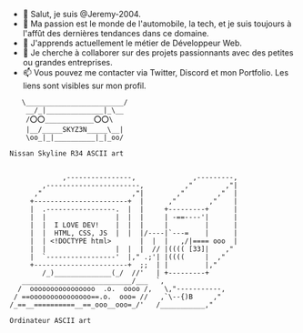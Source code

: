 - 👋 Salut, je suis @Jeremy-2004.
- 👀 Ma passion est le monde de l'automobile, la tech, et je suis toujours à l'affût des dernières tendances dans ce domaine.
- 🌱 J'apprends actuellement le métier de Développeur Web.
- 💞️ Je cherche à collaborer sur des projets passionnants avec des petites ou grandes entreprises.
- 📫 Vous pouvez me contacter via Twitter, Discord et mon Portfolio. Les liens sont visibles sur mon profil.
```
   \________________________/
    __/_|______________|_\__
    /⭕️⭕️____________⭕️⭕️\
    |__/_____SKYZ3N_____\__|
    \oo_|_|__________|_|_oo/

Nissan Skyline R34 ASCII art

	
             ,----------------,              ,---------,
        ,-----------------------,          ,"        ,"|
      ,"                      ,"|        ,"        ,"  |
     +-----------------------+  |      ,"        ,"    |
     |  .-----------------.  |  |     +---------+      |
     |  |                 |  |  |     | -==----'|      |
     |  |  I LOVE DEV!    |  |  |     |         |      |
     |  |  HTML, CSS, JS  |  |  |/----|`---=    |      |
     |  | <!DOCTYPE html>       |  |  |   ,/|==== ooo  |      
     |  |                 |  |  |  // |(((( [33]|    ,"
     |  `-----------------'  |," .;'| |((((     |  ,"
     +-----------------------+  ;;  | |         |,"
        /_)______________(_/  //'   | +---------+
   ___________________________/___  `,
  /  oooooooooooooooo  .o.  oooo /,   \,"-----------,
 / ==ooooooooooooooo==.o.  ooo= //   ,`\--{)B     ,"
/_==__==========__==_ooo__ooo=_/'   /___________,"

Ordinateur ASCII art
```
<!---
Jeremy-2004/Jeremy-2004 est un dépôt ✨ spécial ✨ car son `README.md` (ce fichier) apparaît sur votre profil GitHub.
Vous pouvez cliquer sur le lien Aperçu pour voir vos modifications.
---!>
